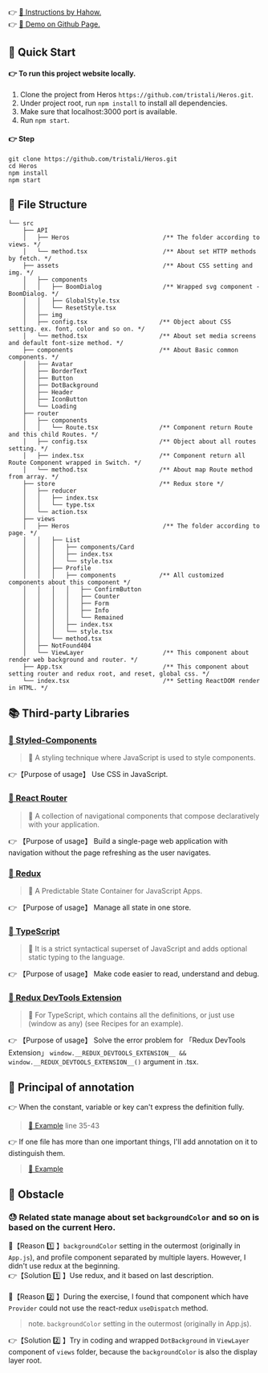 👉 [🔗 Instructions by Hahow.](https://github.com/hahow/hahow-recruit/blob/master/frontend.md) <br />
👉 [🔗 Demo on Github Page.](https://tristali.github.io/Heros/#/) <br />

## 🚀 Quick Start

#### 👉 To run this project website locally.

1. Clone the project from Heros `https://github.com/tristali/Heros.git`.
2. Under project root, run `npm install` to install all dependencies.
3. Make sure that localhost:3000 port is available.
4. Run `npm start`.

#### 👉 Step
```
git clone https://github.com/tristali/Heros.git
cd Heros
npm install
npm start
```

## 🧱 File Structure

```
└── src
    ├── API                  
    │   ├── Heros                          /** The folder according to views. */
    │   └── method.tsx                     /** About set HTTP methods by fetch. */
    ├── assets                             /** About CSS setting and img. */     
    │   ├── components
    │   │   ├── BoomDialog                 /** Wrapped svg component - BoomDialog. */
    │   │   ├── GlobalStyle.tsx
    │   │   └── ResetStyle.tsx
    │   ├── img
    │   ├── config.tsx                    /** Object about CSS setting. ex. font, color and so on. */
    │   └── method.tsx                    /** About set media screens and default font-size method. */
    ├── components                        /** About Basic common components. */           
    │   ├── Avatar
    │   ├── BorderText
    │   ├── Button
    │   ├── DotBackground
    │   ├── Header
    │   ├── IconButton
    │   └── Loading
    ├── router                    
    │   ├── components
    │   │   └── Route.tsx                 /** Component return Route and this child Routes. */
    │   ├── config.tsx                    /** Object about all routes setting. */
    │   ├── index.tsx                     /** Component return all Route Component wrapped in Switch. */
    │   └── method.tsx                    /** About map Route method from array. */
    ├── store                             /** Redux store */
    │   ├── reducer
    │   │   ├── index.tsx
    │   │   └── type.tsx
    │   └── action.tsx
    ├── views
    │   ├── Heros                          /** The folder according to page. */
    │   │   ├── List
    │   │   │   ├── components/Card
    │   │   │   ├── index.tsx
    │   │   │   └── style.tsx
    │   │   ├── Profile
    │   │   │   ├── components            /** All customized components about this component */
    │   │   │   │   ├── ConfirmButton
    │   │   │   │   ├── Counter
    │   │   │   │   ├── Form
    │   │   │   │   ├── Info
    │   │   │   │   └── Remained
    │   │   │   ├── index.tsx
    │   │   │   └── style.tsx
    │   │   └── method.tsx
    │   ├── NotFound404
    │   └── ViewLayer                      /** This component about render web background and router. */
    ├── App.tsx                            /** This component about setting router and redux root, and reset, global css. */
    └── index.tsx                          /** Setting ReactDOM render in HTML. */
```

## 📚 Third-party Libraries

### [🔗 Styled-Components](https://styled-components.com/)
> 📄 A styling technique where JavaScript is used to style components.

👉【Purpose of usage】 Use CSS in JavaScript.

### [🔗 React Router](https://reactrouter.com/)
> 📄 A collection of navigational components that compose declaratively with your application.

👉 【Purpose of usage】 Build a single-page web application with navigation without the page refreshing as the user navigates.

### [🔗 Redux](https://redux.js.org/)
> 📄 A Predictable State Container for JavaScript Apps.

👉 【Purpose of usage】 Manage all state in one store.

### [🔗 TypeScript](https://www.typescriptlang.org)
> 📄 It is a strict syntactical superset of JavaScript and adds optional static typing to the language.

👉 【Purpose of usage】 Make code easier to read, understand and debug.

### [🔗 Redux DevTools Extension](https://github.com/zalmoxisus/redux-devtools-extension#13-use-redux-devtools-extension-package-from-npm)
> 📄 For TypeScript, which contains all the definitions, or just use (window as any) (see Recipes for an example).

👉 【Purpose of usage】 Solve the error problem for 「Redux DevTools Extension」 `window.__REDUX_DEVTOOLS_EXTENSION__ && window.__REDUX_DEVTOOLS_EXTENSION__()` argument in .tsx.


## 📝 Principal of annotation
👉 When the constant, variable or key can't express the definition fully.
> [🔗 Example](https://github.com/tristali/Heros/blob/master/src/assets/config.tsx) line 35-43

👉 If one file has more than one important things, I'll add annotation on it to distinguish them.
> [🔗 Example](https://github.com/tristali/Heros/blob/master/src/assets/method.tsx)

## 💪 Obstacle

### 😓 Related state manage about set `backgroundColor` and so on is based on the current Hero.

👀【Reason 1️⃣ 】`backgroundColor` setting in the outermost (originally in `App.js`), and profile component separated by multiple layers. However, I didn't use redux at the beginning. <br />
👉【Solution 1️⃣ 】Use redux, and it based on last description. <br />
<br />
👀【Reason 2️⃣ 】During the exercise, I found that component which have `Provider` could not use the react-redux `useDispatch` method.
> note. `backgroundColor` setting in the outermost (originally in App.js).

👉【Solution 2️⃣ 】Try in coding and wrapped `DotBackground` in `ViewLayer` component of `views` folder, because the `backgroundColor` is also the display layer root. <br />